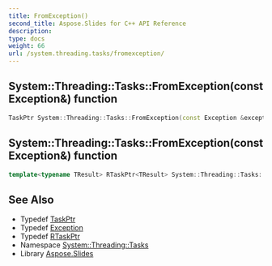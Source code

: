 ```yaml
---
title: FromException()
second_title: Aspose.Slides for C++ API Reference
description: 
type: docs
weight: 66
url: /system.threading.tasks/fromexception/
---
```

## System::Threading::Tasks::FromException(const Exception\&) function




```cpp
TaskPtr System::Threading::Tasks::FromException(const Exception &exception)
```

## System::Threading::Tasks::FromException(const Exception\&) function




```cpp
template<typename TResult> RTaskPtr<TResult> System::Threading::Tasks::FromException(const Exception &exception)
```

## See Also

* Typedef [TaskPtr](../../system/taskptr/)
* Typedef [Exception](../../system/exception/)
* Typedef [RTaskPtr](../../system/rtaskptr/)
* Namespace [System::Threading::Tasks](../)
* Library [Aspose.Slides](../../)